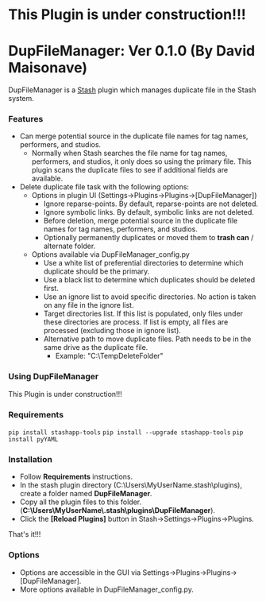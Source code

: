 # This Plugin is under construction!!!

# DupFileManager: Ver 0.1.0 (By David Maisonave)
DupFileManager is a [Stash](https://github.com/stashapp/stash) plugin which manages duplicate file in the Stash system.
### Features
- Can merge potential source in the duplicate file names for tag names, performers, and studios.
  - Normally when Stash searches the file name for tag names, performers, and studios, it only does so using the primary file. This plugin scans the duplicate files to see if additional fields are available.
- Delete duplicate file task with the following options:
  - Options in plugin UI (Settings->Plugins->Plugins->[DupFileManager])
    - Ignore reparse-points. By default, reparse-points are not deleted.
    - Ignore symbolic links. By default, symbolic links are not deleted.
    - Before deletion, merge potential source in the duplicate file names for tag names, performers, and studios.
    - Optionally permanently duplicates or moved them to **trash can** / alternate folder.
  - Options available via DupFileManager_config.py
    - Use a white list of preferential directories to determine which duplicate should be the primary.
    - Use a black list to determine which duplicates should be deleted first.
    - Use an ignore list to avoid specific directories. No action is taken on any file in the ignore list.
    - Target directories list. If this list is populated, only files under these directories are process. If list is empty, all files are processed (excluding those in ignore list).
	- Alternative path to move duplicate files. Path needs to be in the same drive as the duplicate file. 
	  - Example: "C:\TempDeleteFolder"

### Using DupFileManager
This Plugin is under construction!!!

### Requirements
`pip install stashapp-tools`
`pip install --upgrade stashapp-tools`
`pip install pyYAML`

### Installation
- Follow **Requirements** instructions.
- In the stash plugin directory (C:\Users\MyUserName\.stash\plugins), create a folder named **DupFileManager**.
- Copy all the plugin files to this folder.(**C:\Users\MyUserName\\.stash\plugins\DupFileManager**).
- Click the **[Reload Plugins]** button in Stash->Settings->Plugins->Plugins.

That's it!!!

### Options
- Options are accessible in the GUI via Settings->Plugins->Plugins->[DupFileManager].
- More options available in DupFileManager_config.py.

